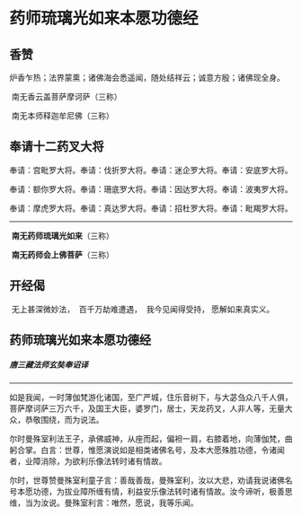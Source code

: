 # 药师琉璃光如来本愿功德经

## 香赞

​		炉香乍热；法界蒙熏；诸佛海会悉遥闻，随处结祥云；诚意方殷；诸佛现全身。

​		南无香云盖菩萨摩诃萨（三称）

​		南无本师释迦牟尼佛（三称）

## 奉请十二药叉大将

​		奉请：宫毗罗大将。奉请：伐折罗大将。奉请：迷企罗大将。奉请：安底罗大将。

​		奉请：额你罗大将。奉请：珊底罗大将。奉请：因达罗大将。奉请：波夷罗大将。

​		奉请：摩虎罗大将。奉请：真达罗大将。奉请：招杜罗大将。奉请：毗羯罗大将。

---

​		**南无药师琉璃光如来**（三称）

​		**南无药师会上佛菩萨**（三称）

## 开经偈

​		无上甚深微妙法，
​		百千万劫难遭遇，
​		我今见闻得受持，
​		愿解如来真实义。

## 药师琉璃光如来本愿功德经

##### 唐三藏法师玄奘奉诏译

---

​		如是我闻，一时薄伽梵游化诸国，至广严城，住乐音树下，与大苾刍众八千人俱，菩萨摩诃萨三万六千，及国王大臣，婆罗门，居士，天龙药叉，人非人等，无量大众，恭敬围绕，而为说法。

​		尔时曼殊室利法王子，承佛威神，从座而起，偏袒一肩，右膝着地，向薄伽梵，曲躬合掌。白言：世尊，惟愿演说如是相类诸佛名号，及本大愿殊胜功德，令诸闻者，业障消除，为欲利乐像法转时诸有情故。

​		尔时，世尊赞曼殊室利童子言：善哉善哉，曼殊室利，汝以大悲，劝请我说诸佛名号本愿功德，为拔业障所缠有情，利益安乐像法转时诸有情故。汝今谛听，极善思维，当为汝说。曼殊室利言：唯然，愿说，我等乐闻。